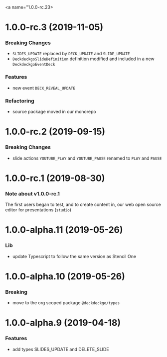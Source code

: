 <a name="1.0.0-rc.23></a>
# 1.0.0-rc.3 (2019-11-05)

### Breaking Changes

* `SLIDES_UPDATE` replaced by `DECK_UPDATE` and `SLIDE_UPDATE`
* `DeckdeckgoSlideDefinition` definition modified and included in a new `DeckdeckgoEventDeck`

### Features

* new event `DECK_REVEAL_UPDATE`

### Refactoring

* source package moved in our monorepo

<a name="1.0.0-rc.2"></a>
# 1.0.0-rc.2 (2019-09-15)

### Breaking Changes

* slide actions `YOUTUBE_PLAY` and `YOUTUBE_PAUSE` renamed to `PLAY` and `PAUSE`

<a name="1.0.0-rc.1"></a>
# 1.0.0-rc.1 (2019-08-30)

### Note about v1.0.0-rc.1

The first users began to test, and to create content in, our web open source editor for presentations (`studio`)

<a name="1.0.0-alpha.11"></a>
# 1.0.0-alpha.11 (2019-05-26)

### Lib

* update Typescript to follow the same version as Stencil One

<a name="1.0.0-alpha.10"></a>
# 1.0.0-alpha.10 (2019-05-26)

### Breaking

* move to the org scoped package `@deckdeckgo/types`

<a name="1.0.0-alpha.9"></a>
# 1.0.0-alpha.9 (2019-04-18)

### Features

* add types SLIDES_UPDATE and DELETE_SLIDE
